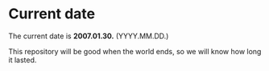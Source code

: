 # Current date

The current date is **2007.01.30.** (YYYY.MM.DD.)

This repository will be good when the world ends, so we will know how long it lasted.